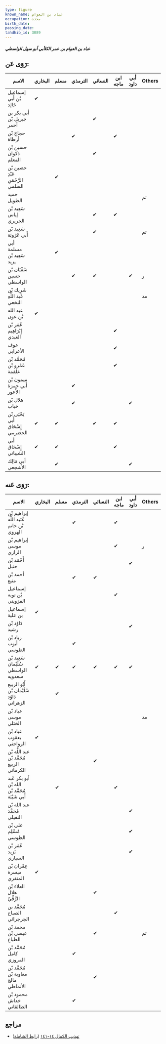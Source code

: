 ```yaml
---
type: figure
known_name: عباد بن العوام
occupation: محدث
birth_date:
passing_date:
tahdhib_id: 3089
---
```

##### عباد بن العوام بن عمر الكلأبي أبو سهل الواسطي

## رَوَى عَن:
| الاسم                              | البخاري | مسلم | الترمذي | النسائي | ابن ماجه | أبي داود | Others |
| ---------------------------------- | ------- | ---- | ------- | ------- | -------- | -------- | ------ |
| إسماعيل بْن أَبي خَالِد            | ✔       |      |         |         |          |          |        |
| أبي بكر بن جبريل بْن أحمر          |         |      |         | ✔       |          |          |        |
| حجاج بْن أرطاة                     |         |      | ✔       |         | ✔        |          |        |
| حسين بْن ذكوان المعلم              |         |      |         | ✔       |          |          |        |
| حصين بْن عَبْدِ الرَّحْمَنِ السلمي |         | ✔    |         |         |          |          |        |
| حميد الطويل                        |         |      |         |         |          |          | تم     |
| سَعِيد بْن إياس الجريري            |         |      |         | ✔       | ✔        |          |        |
| سَعِيد بْن أَبي عَرُوبَة           |         |      |         | ✔       |          |          | تم     |
| أبي مسلمة سَعِيد بْن يزيد          |         | ✔    |         |         |          |          |        |
| سُفْيَان بْن حسين الواسطي          |         |      | ✔       | ✔       |          | ✔        | ر      |
| شَرِيك بْن عَبد اللَّهِ النخعي     |         |      |         |         |          |          | مد     |
| عبد الله بْن عون                   | ✔       |      |         |         |          |          |        |
| عُمَر بْن إِبْرَاهِيم العبدي       |         |      |         |         | ✔        |          |        |
| عوف الأعرابي                       |         |      |         |         | ✔        |          |        |
| مُحَمَّد بْن عَمْرو بْن علقمة      |         |      |         |         | ✔        |          |        |
| ميمون بْن أَبي حمزة الأَعور        |         |      | ✔       |         |          |          |        |
| هلال بْن خباب                      |         |      | ✔       |         |          | ✔        |        |
| يَحْيَى بْن أَبي إِسْحَاق الحضرمي  | ✔       | ✔    |         | ✔       | ✔        |          |        |
| أبي إِسْحَاق الشيباني              | ✔       | ✔    |         |         | ✔        |          |        |
| أبي مَالِك الأشجعي                 |         | ✔    |         |         |          | ✔        |        |
## رَوَى عَنه:
| الاسم                                           | البخاري | مسلم | الترمذي | النسائي | ابن ماجه | أبي داود | Others |
| ----------------------------------------------- | ------- | ---- | ------- | ------- | -------- | -------- | ------ |
| إبراهيم بْن عُبَيد اللَّه بْن حاتم الهروي       |         |      | ✔       |         | ✔        |          |        |
| إبراهيم بْن موسى الرازي                         |         |      |         |         | ✔        |          | ر      |
| أَحْمَد بْن حنبل                                |         |      |         |         |          | ✔        |        |
| أحمد بْن منيع                                   |         |      | ✔       | ✔       |          |          |        |
| إسماعيل بْن توبة القزويني                       |         |      |         |         | ✔        |          |        |
| إسماعيل بن علية                                 | ✔       |      |         |         |          |          |        |
| دَاوُد بْن رشيد                                 |         |      |         |         |          | ✔        |        |
| زياد بْن أيوب الطوسي                            |         |      | ✔       |         |          |          |        |
| سَعِيد بْن سُلَيْمان الواسطي سعدويه             | ✔       | ✔    | ✔       | ✔       | ✔        | ✔        |        |
| أَبُو الربيع سُلَيْمان بْن دَاوُد الزهراني      |         | ✔    |         |         |          |          |        |
| عباد بْن موسى الختلي                            |         |      |         |         |          |          | مد     |
| عباد بْن يعقوب الرواجني                         | ✔       |      |         |         |          |          |        |
| عبد اللَّه بْن مُحَمَّد بْن الربيع الكرماني     |         |      |         | ✔       |          |          |        |
| أبو بكر عَبد الله بْن مُحَمَّد بْن أَبي شَيْبَة |         | ✔    |         |         | ✔        |          |        |
| عبد الله بْن مُحَمَّد النفيلي                   |         |      |         |         |          | ✔        |        |
| على بْن مُسْلِم الطوسي                          |         |      |         |         |          | ✔        |        |
| عُمَر بْن يَزِيد السياري                        |         |      |         |         |          | ✔        |        |
| عِمْران بْن ميسرة المنقري                       | ✔       |      |         |         |          |          |        |
| العلاء بْن هلال الرَّقِّيّ                      |         |      |         | ✔       |          |          |        |
| مُحَمَّد بن الصباح الجرجرائي                    |         |      |         |         | ✔        |          |        |
| محمد بْن عيسى بْن الطباع                        |         |      |         | ✔       |          |          | تم     |
| مُحَمَّد بْن كامل المروزي                       |         |      | ✔       |         |          |          |        |
| مُحَمَّد بْن معاوية بْن مالج الأنماطي           |         |      |         | ✔       |          |          |        |
| محمود بْن خداش الطالقاني                        |         |      | ✔       |         |          |          |        |
## مراجع
- [تهذيب الكمال ١٤-١٤١](obsidian://open?vault=Tahdhib-al-Kamal&file=Figures/٣٠٨٩-عباد%20بن%20العوام%20بن%20عمر%20الكلأبي%20أبو%20سهل%20الواسطي) ([رابط الشاملة](https://shamela.ws/book/3722/7069))